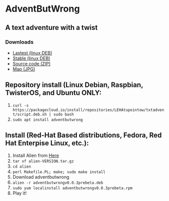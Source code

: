 # AdventButWrong
## A text adventure with a twist
### Downloads
- [Lastest (linux DEB)](/adventbutwrongv0.0.3prebeta.deb)
- [Stable (linux DEB)](/adventbutwrongv0.0.3prebeta.deb)
- [Source code (ZIP)](https://github.com/leha-code/AdventButWrong/archive/refs/heads/main.zip)
- [Map (JPG)](/AdventButWrong_map.jpg)
## Repository install (Linux Debian, Raspbian, TwisterOS, and Ubuntu ONLY:
1. `curl -s https://packagecloud.io/install/repositories/LEHAtupointow/txtadvent/script.deb.sh | sudo bash`
2. `sudo apt install adventbutwrong`
## Install (Red-Hat Based distributions, Fedora, Red Hat Enterpise Linux, etc.):
1. Install Alien from [Here](http://ftp.de.debian.org/debian/pool/main/a/alien/)
2. `tar xf alien-VERSION.tar.gz`
3. `cd alien`
4. `perl Makefile.PL; make; sudo make install`
5. Download adventbutwrong
6. `alien -r adventbutwrongv0.0.3prebeta.deb`
7. `sudo yum localinstall adventbutwrongv0.0.3prebeta.rpm`
8. Play it!
